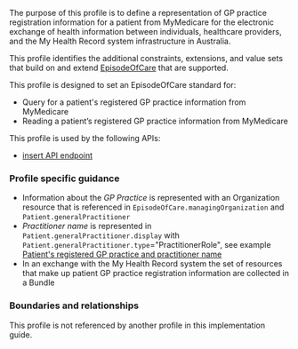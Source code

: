 The purpose of this profile is to define a representation of GP practice registration information for a patient from MyMedicare for the electronic exchange of health information between individuals, healthcare providers, and the My Health Record system infrastructure in Australia.

This profile identifies the additional constraints, extensions, and value sets that build on and extend [EpisodeOfCare](http://hl7.org/fhir/R4/episodeofcare.html) that are supported. 

This profile is designed to set an EpisodeOfCare standard for:
* Query for a patient's registered GP practice information from MyMedicare
* Reading a patient’s registered GP practice information from MyMedicare 

This profile is used by the following APIs:
* [insert API endpoint](StructureDefinition-TBD-1.html)


### Profile specific guidance
- Information about the *GP Practice* is represented with an Organization resource that is referenced in `EpisodeOfCare.managingOrganization` and `Patient.generalPractitioner`
- *Practitioner name* is represented in `Patient.generalPractitioner.display` with `Patient.generalPractitioner.type`="PractitionerRole", see example [Patient's registered GP practice and practitioner name](Bundle-vpr-02.html)
- In an exchange with the My Health Record system the set of resources that make up patient GP practice registration information are collected in a Bundle


### Boundaries and relationships
This profile is not referenced by another profile in this implementation guide.  

